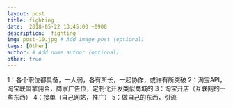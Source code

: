 ```yaml
---
layout: post
title: fighting
date:  2018-05-22 13:45:00 +0900  
description:  fighting
img: post-10.jpg # Add image post (optional)
tags: [Other]
author: # Add name author (optional)
other: true
---
```


1：各个职位都具备，一人弱，各有所长，一起协作，或许有所突破
2：淘宝API，淘宝联盟拿佣金，商家广告位，定制化开发类似商城的
3：淘宝开店（互联网的一些东西）
4：接单（自己网站，推广）
5：做自己的东西，引流
